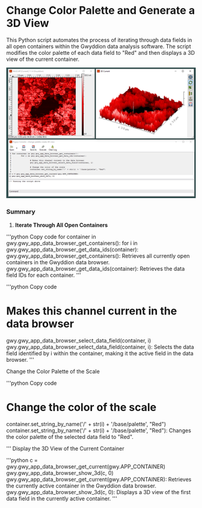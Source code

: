 # Change Color Palette and Generate a 3D View

This Python script automates the process of iterating through data fields in all open containers within the Gwyddion data analysis software. The script modifies the color palette of each data field to "Red" and then displays a 3D view of the current container.

![Console Image](palette-3d-view.png)

### Summary
1. **Iterate Through All Open Containers**

'''python
Copy code
for container in gwy.gwy_app_data_browser_get_containers():
    for i in gwy.gwy_app_data_browser_get_data_ids(container):
gwy.gwy_app_data_browser_get_containers(): Retrieves all currently open containers in the Gwyddion data browser.
gwy.gwy_app_data_browser_get_data_ids(container): Retrieves the data field IDs for each container.
'''


'''python
Copy code
# Makes this channel current in the data browser
gwy.gwy_app_data_browser_select_data_field(container, i)
gwy.gwy_app_data_browser_select_data_field(container, i): Selects the data field identified by i within the container, making it the active field in the data browser.
'''


Change the Color Palette of the Scale

'''python
Copy code
# Change the color of the scale 
container.set_string_by_name('/' + str(i) + '/base/palette', "Red")
container.set_string_by_name('/' + str(i) + '/base/palette', "Red"): Changes the color palette of the selected data field to "Red".

'''
Display the 3D View of the Current Container

'''python
c = gwy.gwy_app_data_browser_get_current(gwy.APP_CONTAINER)
gwy.gwy_app_data_browser_show_3d(c, 0)
gwy.gwy_app_data_browser_get_current(gwy.APP_CONTAINER): Retrieves the currently active container in the Gwyddion data browser.
gwy.gwy_app_data_browser_show_3d(c, 0): Displays a 3D view of the first data field in the currently active container.
'''
